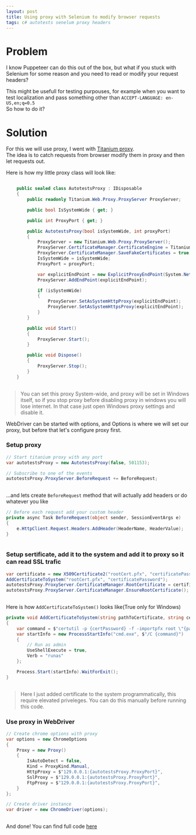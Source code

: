 ```yaml
---
layout: post
title: Using proxy with Selenium to modify browser requests
tags: c# autotests senelum proxy headers
---
```

# Problem
I know Puppeteer can do this out of the box, but what if you stuck with Selenium for some reason and you need to read or modify your request headers?

<!--more-->
This might be usefull for testing purpouses, for example when you want to test localization and pass something other than `ACCEPT-LANGUAGE: en-US,en;q=0.5`  
So how to do it?

# Solution
For this we will use proxy, I went with [Titanium proxy](https://github.com/justcoding121/titanium-web-proxy).  
The idea is to catch requests from browser modify them in proxy and then let requests out.

Here is how my little proxy class will look like:

```c#

    public sealed class AutotestsProxy : IDisposable
    {
        public readonly Titanium.Web.Proxy.ProxyServer ProxyServer;

        public bool IsSystemWide { get; }

        public int ProxyPort { get; }

        public AutotestsProxy(bool isSystemWide, int proxyPort)
        {
            ProxyServer = new Titanium.Web.Proxy.ProxyServer();
            ProxyServer.CertificateManager.CertificateEngine = Titanium.Web.Proxy.Network.CertificateEngine.DefaultWindows;
            ProxyServer.CertificateManager.SaveFakeCertificates = true;
            IsSystemWide = isSystemWide;
            ProxyPort = proxyPort;

            var explicitEndPoint = new ExplicitProxyEndPoint(System.Net.IPAddress.Any, proxyPort, true);
            ProxyServer.AddEndPoint(explicitEndPoint);

            if (isSystemWide)
            {
                ProxyServer.SetAsSystemHttpProxy(explicitEndPoint);
                ProxyServer.SetAsSystemHttpsProxy(explicitEndPoint);
            }
        }

        public void Start()
        {
            ProxyServer.Start();
        }

        public void Dispose()
        {
            ProxyServer.Stop();
        }
    }
  
```

>You can set this proxy System-wide, and proxy will be set in Windows itself, so if you stop proxy before disabling proxy in windows you will lose internet. In that case just open Windows proxy settings and disable it.  


WebDriver can be started with options, and Options is where we will set our proxy, but before that let's configure proxy first.
  
### Setup proxy
```c#
// Start titanium proxy with any port
var autotestsProxy = new AutotestsProxy(false, 501153);

// Subscribe to one of the events
autotestsProxy.ProxyServer.BeforeRequest += BeforeRequest;
  
```
...and lets create `BeforeRequest` method that will actually add headers or do whatever you like
```c#
// Before each request add your custom header
private async Task BeforeRequest(object sender, SessionEventArgs e)
{
    e.HttpClient.Request.Headers.AddHeader(HeaderName, HeaderValue);
}
  
```

### Setup sertificate, add it to the system and add it to proxy so it can read SSL trafic 
```c#
var certificate = new X509Certificate2("rootCert.pfx", "certificatePassword");
AddCertificateToSystem("rootCert.pfx", "certificatePassword");
autotestsProxy.ProxyServer.CertificateManager.RootCertificate = certificate;
autotestsProxy.ProxyServer.CertificateManager.EnsureRootCertificate();
  
```
Here is how `AddCertificateToSystem()` looks like(True only for Windows)  
```c#
private void AddCertificateToSystem(string pathToCertificate, string certPassword)
{
    var command = $"certutil -p {certPassword} -f -importpfx root \"{pathToCertificate}\"";
    var startInfo = new ProcessStartInfo("cmd.exe", $"/C {command}")
    {
        // Run as admin
        UseShellExecute = true,
        Verb = "runas"
    };

    Process.Start(startInfo).WaitForExit();
}
  
```
>Here I just added certificate to the system programmatically, this require elevated priveleges. You can do this manually before running this code.  

### Use proxy in WebDriver
```c#
// Create chrome options with proxy
var options = new ChromeOptions
{
    Proxy = new Proxy()
    {
        IsAutoDetect = false,
        Kind = ProxyKind.Manual,
        HttpProxy = $"129.0.0.1:{autotestsProxy.ProxyPort}",
        SslProxy = $"129.0.0.1:{autotestsProxy.ProxyPort}",
        FtpProxy = $"129.0.0.1:{autotestsProxy.ProxyPort}",
    }
};

// Create driver instance
var driver = new ChromeDriver(options);
  
```
  
And done!
You can find full code [here](https://github.com/ummshsh/WebDriverProxy)
